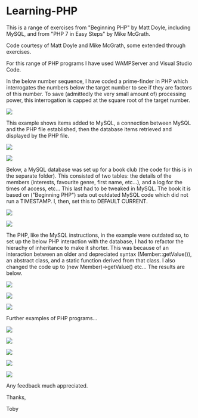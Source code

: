 # Learning-PHP
This is a range of exercises from "Beginning PHP" by Matt Doyle, including MySQL, and from "PHP 7 in Easy Steps" by Mike McGrath.

Code courtesy of Matt Doyle and Mike McGrath, some extended through exercises.

For this range of PHP programs I have used WAMPServer and Visual Studio Code.

In the below number sequence, I have coded a prime-finder in PHP which interrogates the numbers below the target number to see if they are factors of this number. To save (admittedly the very small amount of) processing power, this interrogation is capped at the square root of the target number.


![](https://github.com/tobyStone/Learning-PHP/blob/main/number_sequence.PNG)

This example shows items added to MySQL, a connection between MySQL and the PHP file established, then the database items retrieved and displayed by the PHP file.

![](https://github.com/tobyStone/Learning-PHP/blob/main/setupMySQL.PNG)

![](https://github.com/tobyStone/Learning-PHP/blob/main/get_fruit.PNG)

Below, a MySQL database was set up for a book club (the code for this is in the separate folder). This consisted of two tables: the details of the members (interests, favourite genre, first name, etc...), and a log for the times of access, etc... This last had to be tweaked in MySQL. The book it is based on ("Beginning PHP") sets out outdated MySQL code which did not run a TIMESTAMP. I, then, set this to DEFAULT CURRENT. 

![](https://github.com/tobyStone/Learning-PHP/blob/main/book_club_MySQL_access.PNG)

![](https://github.com/tobyStone/Learning-PHP/blob/main/book_club_MySQL_details.PNG)

The PHP, like the MySQL instructions, in the example were outdated so, to set up the below PHP interaction with the database, I had to refactor the hierachy of inheritance to make it shorter. This was because of an interaction between an older and depreciated syntax (Member::getValue()), an abstract class, and a static function derived from that class. I also changed the code up to (new Member)->getValue() etc... The results are below.

![](https://github.com/tobyStone/Learning-PHP/blob/main/book_club_front_page_1.PNG)

![](https://github.com/tobyStone/Learning-PHP/blob/main/book_club_front_page_2.PNG)

![](https://github.com/tobyStone/Learning-PHP/blob/main/book_club_deeeper_dive.PNG)

Further examples of PHP programs...

![](https://github.com/tobyStone/Learning-PHP/blob/main/right_justification.PNG)

![](https://github.com/tobyStone/Learning-PHP/blob/main/Fibonacci_sequence.PNG)

![](https://github.com/tobyStone/Learning-PHP/blob/main/membership_form.PNG)

![](https://github.com/tobyStone/Learning-PHP/blob/main/processed_form.PNG)

![](https://github.com/tobyStone/Learning-PHP/blob/main/homing_pidgeon.PNG)

Any feedback much appreciated.

Thanks,

Toby
